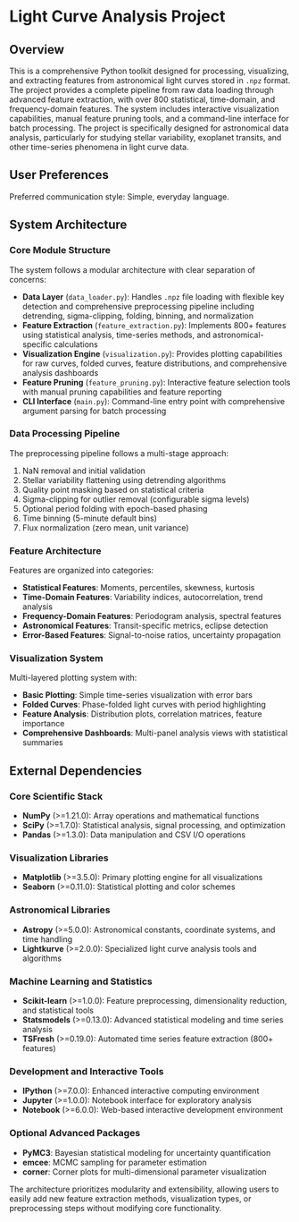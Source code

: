 # Light Curve Analysis Project

## Overview

This is a comprehensive Python toolkit designed for processing, visualizing, and extracting features from astronomical light curves stored in `.npz` format. The project provides a complete pipeline from raw data loading through advanced feature extraction, with over 800 statistical, time-domain, and frequency-domain features. The system includes interactive visualization capabilities, manual feature pruning tools, and a command-line interface for batch processing. The project is specifically designed for astronomical data analysis, particularly for studying stellar variability, exoplanet transits, and other time-series phenomena in light curve data.

## User Preferences

Preferred communication style: Simple, everyday language.

## System Architecture

### Core Module Structure
The system follows a modular architecture with clear separation of concerns:

- **Data Layer** (`data_loader.py`): Handles `.npz` file loading with flexible key detection and comprehensive preprocessing pipeline including detrending, sigma-clipping, folding, binning, and normalization
- **Feature Extraction** (`feature_extraction.py`): Implements 800+ features using statistical analysis, time-series methods, and astronomical-specific calculations
- **Visualization Engine** (`visualization.py`): Provides plotting capabilities for raw curves, folded curves, feature distributions, and comprehensive analysis dashboards
- **Feature Pruning** (`feature_pruning.py`): Interactive feature selection tools with manual pruning capabilities and feature reporting
- **CLI Interface** (`main.py`): Command-line entry point with comprehensive argument parsing for batch processing

### Data Processing Pipeline
The preprocessing pipeline follows a multi-stage approach:
1. NaN removal and initial validation
2. Stellar variability flattening using detrending algorithms
3. Quality point masking based on statistical criteria
4. Sigma-clipping for outlier removal (configurable sigma levels)
5. Optional period folding with epoch-based phasing
6. Time binning (5-minute default bins)
7. Flux normalization (zero mean, unit variance)

### Feature Architecture
Features are organized into categories:
- **Statistical Features**: Moments, percentiles, skewness, kurtosis
- **Time-Domain Features**: Variability indices, autocorrelation, trend analysis
- **Frequency-Domain Features**: Periodogram analysis, spectral features
- **Astronomical Features**: Transit-specific metrics, eclipse detection
- **Error-Based Features**: Signal-to-noise ratios, uncertainty propagation

### Visualization System
Multi-layered plotting system with:
- **Basic Plotting**: Simple time-series visualization with error bars
- **Folded Curves**: Phase-folded light curves with period highlighting
- **Feature Analysis**: Distribution plots, correlation matrices, feature importance
- **Comprehensive Dashboards**: Multi-panel analysis views with statistical summaries

## External Dependencies

### Core Scientific Stack
- **NumPy** (>=1.21.0): Array operations and mathematical functions
- **SciPy** (>=1.7.0): Statistical analysis, signal processing, and optimization
- **Pandas** (>=1.3.0): Data manipulation and CSV I/O operations

### Visualization Libraries
- **Matplotlib** (>=3.5.0): Primary plotting engine for all visualizations
- **Seaborn** (>=0.11.0): Statistical plotting and color schemes

### Astronomical Libraries
- **Astropy** (>=5.0.0): Astronomical constants, coordinate systems, and time handling
- **Lightkurve** (>=2.0.0): Specialized light curve analysis tools and algorithms

### Machine Learning and Statistics
- **Scikit-learn** (>=1.0.0): Feature preprocessing, dimensionality reduction, and statistical tools
- **Statsmodels** (>=0.13.0): Advanced statistical modeling and time series analysis
- **TSFresh** (>=0.19.0): Automated time series feature extraction (800+ features)

### Development and Interactive Tools
- **IPython** (>=7.0.0): Enhanced interactive computing environment
- **Jupyter** (>=1.0.0): Notebook interface for exploratory analysis
- **Notebook** (>=6.0.0): Web-based interactive development environment

### Optional Advanced Packages
- **PyMC3**: Bayesian statistical modeling for uncertainty quantification
- **emcee**: MCMC sampling for parameter estimation
- **corner**: Corner plots for multi-dimensional parameter visualization

The architecture prioritizes modularity and extensibility, allowing users to easily add new feature extraction methods, visualization types, or preprocessing steps without modifying core functionality.
